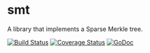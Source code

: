 # smt

A library that implements a Sparse Merkle tree.

[![Build Status](https://travis-ci.org/musalbas/smt.svg?branch=master)](https://travis-ci.org/musalbas/smt)
[![Coverage Status](https://coveralls.io/repos/github/musalbas/smt/badge.svg?branch=master)](https://coveralls.io/github/musalbas/smt?branch=master)
[![GoDoc](https://godoc.org/github.com/musalbas/smt?status.svg)](https://godoc.org/github.com/musalbas/smt)
